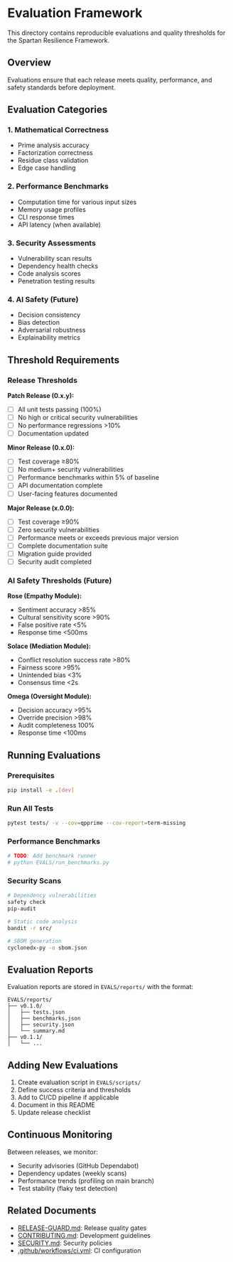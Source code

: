 # Evaluation Framework

This directory contains reproducible evaluations and quality thresholds for the Spartan Resilience Framework.

## Overview

Evaluations ensure that each release meets quality, performance, and safety standards before deployment.

## Evaluation Categories

### 1. Mathematical Correctness
- Prime analysis accuracy
- Factorization correctness
- Residue class validation
- Edge case handling

### 2. Performance Benchmarks
- Computation time for various input sizes
- Memory usage profiles
- CLI response times
- API latency (when available)

### 3. Security Assessments
- Vulnerability scan results
- Dependency health checks
- Code analysis scores
- Penetration testing results

### 4. AI Safety (Future)
- Decision consistency
- Bias detection
- Adversarial robustness
- Explainability metrics

## Threshold Requirements

### Release Thresholds

**Patch Release (0.x.y):**
- [ ] All unit tests passing (100%)
- [ ] No high or critical security vulnerabilities
- [ ] No performance regressions >10%
- [ ] Documentation updated

**Minor Release (0.x.0):**
- [ ] Test coverage ≥80%
- [ ] No medium+ security vulnerabilities
- [ ] Performance benchmarks within 5% of baseline
- [ ] API documentation complete
- [ ] User-facing features documented

**Major Release (x.0.0):**
- [ ] Test coverage ≥90%
- [ ] Zero security vulnerabilities
- [ ] Performance meets or exceeds previous major version
- [ ] Complete documentation suite
- [ ] Migration guide provided
- [ ] Security audit completed

### AI Safety Thresholds (Future)

**Rose (Empathy Module):**
- Sentiment accuracy >85%
- Cultural sensitivity score >90%
- False positive rate <5%
- Response time <500ms

**Solace (Mediation Module):**
- Conflict resolution success rate >80%
- Fairness score >95%
- Unintended bias <3%
- Consensus time <2s

**Omega (Oversight Module):**
- Decision accuracy >95%
- Override precision >98%
- Audit completeness 100%
- Response time <100ms

## Running Evaluations

### Prerequisites
```bash
pip install -e .[dev]
```

### Run All Tests
```bash
pytest tests/ -v --cov=qpprime --cov-report=term-missing
```

### Performance Benchmarks
```bash
# TODO: Add benchmark runner
# python EVALS/run_benchmarks.py
```

### Security Scans
```bash
# Dependency vulnerabilities
safety check
pip-audit

# Static code analysis
bandit -r src/

# SBOM generation
cyclonedx-py -o sbom.json
```

## Evaluation Reports

Evaluation reports are stored in `EVALS/reports/` with the format:
```
EVALS/reports/
├── v0.1.0/
│   ├── tests.json
│   ├── benchmarks.json
│   ├── security.json
│   └── summary.md
├── v0.1.1/
│   └── ...
```

## Adding New Evaluations

1. Create evaluation script in `EVALS/scripts/`
2. Define success criteria and thresholds
3. Add to CI/CD pipeline if applicable
4. Document in this README
5. Update release checklist

## Continuous Monitoring

Between releases, we monitor:
- Security advisories (GitHub Dependabot)
- Dependency updates (weekly scans)
- Performance trends (profiling on main branch)
- Test stability (flaky test detection)

## Related Documents
- [RELEASE-GUARD.md](../RELEASE-GUARD.md): Release quality gates
- [CONTRIBUTING.md](../CONTRIBUTING.md): Development guidelines
- [SECURITY.md](../SECURITY.md): Security policies
- [.github/workflows/ci.yml](../.github/workflows/ci.yml): CI configuration
